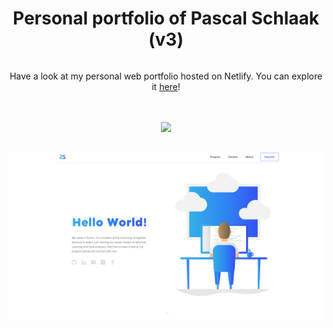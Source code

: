 <div style="display: flex; flex-direction:column; align-items: center">
<h1 style="text-align: center">Personal portfolio of Pascal Schlaak (v3)</h1>

<p style="text-align: center; padding-bottom: 20px">Have a look at my personal web portfolio hosted on Netlify. You can explore it <a href="https://www.pascalschlaak.ml">here</a>!</p>

<a href="https://app.netlify.com/sites/silly-brown-ae01dc/deploys"><img src="https://api.netlify.com/api/v1/badges/a824ce33-c8af-4de1-ada8-2df27f7d2d4a/deploy-status"></img></a>

<img src="./img/../imgs/previews/preview.png"></img>
</div>
